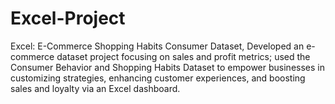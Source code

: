 # Excel-Project
Excel: E-Commerce Shopping Habits Consumer Dataset, 
Developed an e-commerce dataset project focusing on sales and profit metrics; used the Consumer Behavior and Shopping Habits Dataset to empower businesses in customizing strategies, enhancing customer experiences, and boosting sales and loyalty via an Excel dashboard.
